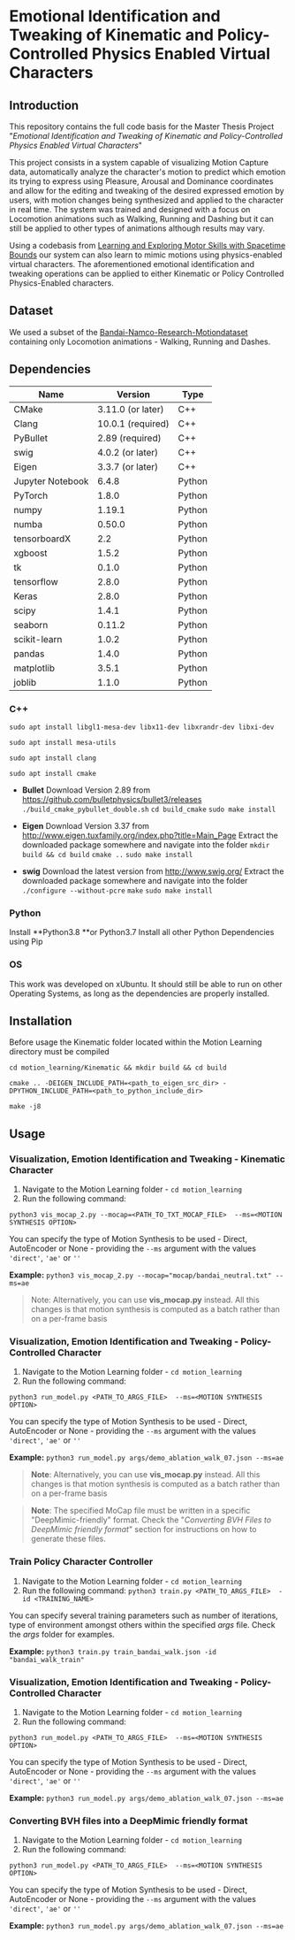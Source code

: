 # Emotional Identification and Tweaking of Kinematic and Policy-Controlled Physics Enabled Virtual Characters

## Introduction
This repository contains the full code basis for the Master Thesis Project "*Emotional Identification and Tweaking of Kinematic and Policy-Controlled Physics Enabled Virtual Characters*"

This project consists in a system capable of visualizing Motion Capture data, automatically analyze the character's motion to predict which emotion its trying to express using Pleasure, Arousal and Dominance coordinates and allow for the editing and tweaking of the desired expressed emotion by users, with motion changes being synthesized and applied to the character in real time.  The system was trained and designed with a focus on Locomotion animations such as Walking, Running and Dashing but it can still be applied to other types of animations although results may vary.

Using a codebasis from [Learning and Exploring Motor Skills with Spacetime Bounds](http://https://github.com/milkpku/spacetimeBounds "Learning and Exploring Motor Skills with Spacetime Bounds") our system can also learn to mimic motions using physics-enabled virtual characters. The aforementioned emotional identification and tweaking operations can be applied to either Kinematic or Policy Controlled Physics-Enabled characters.

## Dataset
We used a subset of the [Bandai-Namco-Research-Motiondataset](http://https://github.com/BandaiNamcoResearchInc/Bandai-Namco-Research-Motiondataset "Bandai-Namco-Research-Motiondataset") containing only Locomotion animations - Walking, Running and Dashes.

## Dependencies
|Name   | Version  | Type |
| ------------ | ------------ | ------------ |
| CMake  | 3.11.0 (or later)  | C++ |
| Clang  |  10.0.1 (required) | C++ |
| PyBullet   |  2.89 (required)  | C++ |
| swig  |  4.0.2 (or later)  | C++ |
| Eigen   |  3.3.7 (or later)  | C++ |
| Jupyter Notebook   |  6.4.8   | Python |
| PyTorch   |  1.8.0 | Python |
|  numpy  | 1.19.1  | Python |
|  numba | 0.50.0  | Python |
| tensorboardX  |  2.2  | Python |
| xgboost  | 1.5.2   | Python |
| tk  | 0.1.0    | Python |
| tensorflow  |  2.8.0   | Python |
| Keras  | 2.8.0  | Python |
| scipy  |   1.4.1  | Python |
| seaborn  |   0.11.2  | Python |
| scikit-learn   |  1.0.2 | Python |
| pandas   |   1.4.0   | Python |
| matplotlib  |  3.5.1 | Python |
| joblib  |  1.1.0   | Python |

### C++
`sudo apt install libgl1-mesa-dev libx11-dev libxrandr-dev libxi-dev`

`sudo apt install mesa-utils`

`sudo apt install clang`

`sudo apt install cmake`

- **Bullet**
	 Download Version 2.89 from https://github.com/bulletphysics/bullet3/releases
	 `./build_cmake_pybullet_double.sh`
	 `cd build_cmake`
	 `sudo make install`

- **Eigen**
	 Download Version 3.37 from http://www.eigen.tuxfamily.org/index.php?title=Main_Page
	 Extract the downloaded package somewhere and navigate into the folder
	 `mkdir build && cd build`
	 `cmake ..`
	 `sudo make install`

- **swig**
	 Download the latest version from http://www.swig.org/
	 Extract the downloaded package somewhere and navigate into the folder
	 `./configure --without-pcre`
	 `make`
	 `sudo make install`

### Python
Install **Python3.8 **or Python3.7
Install all other Python Dependencies using Pip

### OS
This work was developed on xUbuntu. It should still be able to run on other Operating Systems, as long as the dependencies are properly installed.

## Installation
Before usage the Kinematic folder located within the Motion Learning directory must be compiled

`cd motion_learning/Kinematic && mkdir build && cd build`

`cmake .. -DEIGEN_INCLUDE_PATH=<path_to_eigen_src_dir> -DPYTHON_INCLUDE_PATH=<path_to_python_include_dir>`

`make -j8`

## Usage
### Visualization, Emotion Identification and Tweaking - Kinematic Character
1. Navigate to the Motion Learning folder - `cd motion_learning`
2. Run the following command:

`python3 vis_mocap_2.py --mocap=<PATH_TO_TXT_MOCAP_FILE>  --ms=<MOTION SYNTHESIS OPTION>`

You can specify the type of Motion Synthesis to be used - Direct, AutoEncoder or None - providing the `--ms` argument with the values` 'direct'`, `'ae'` or `''`


**Example:**  `python3 vis_mocap_2.py --mocap="mocap/bandai_neutral.txt" --ms=ae`


> Note: Alternatively, you can use **vis_mocap.py** instead. All this changes is that motion synthesis is computed as a batch rather than on a per-frame basis

### Visualization, Emotion Identification and Tweaking - Policy-Controlled Character
1. Navigate to the Motion Learning folder - `cd motion_learning`
2. Run the following command:

`python3 run_model.py <PATH_TO_ARGS_FILE>  --ms=<MOTION SYNTHESIS OPTION>`

You can specify the type of Motion Synthesis to be used - Direct, AutoEncoder or None - providing the `--ms` argument with the values` 'direct'`, `'ae'` or `''`


**Example:**  `python3 run_model.py args/demo_ablation_walk_07.json --ms=ae`


> **Note**: Alternatively, you can use **vis_mocap.py** instead. All this changes is that motion synthesis is computed as a batch rather than on a per-frame basis

> **Note**: The specified MoCap file must be written in a specific "DeepMimic-friendly" format. Check the "*Converting BVH Files to DeepMimic friendly format*" section for instructions on how to generate these files.

### Train Policy Character Controller
1. Navigate to the Motion Learning folder - `cd motion_learning`
2. Run the following command:
`python3 train.py <PATH_TO_ARGS_FILE>  -id <TRAINING_NAME>`

You can specify several training parameters such as number of iterations, type of environment amongst others within the specified *args* file. Check the *args* folder for examples.


**Example:**  `python3 train.py train_bandai_walk.json -id "bandai_walk_train"`


### Visualization, Emotion Identification and Tweaking - Policy-Controlled Character
1. Navigate to the Motion Learning folder - `cd motion_learning`
2. Run the following command:

`python3 run_model.py <PATH_TO_ARGS_FILE>  --ms=<MOTION SYNTHESIS OPTION>`

You can specify the type of Motion Synthesis to be used - Direct, AutoEncoder or None - providing the `--ms` argument with the values` 'direct'`, `'ae'` or `''`


**Example:**  `python3 run_model.py args/demo_ablation_walk_07.json --ms=ae`




### Converting BVH files into a DeepMimic friendly format
1. Navigate to the Motion Learning folder - `cd motion_learning`
2. Run the following command:

`python3 run_model.py <PATH_TO_ARGS_FILE>  --ms=<MOTION SYNTHESIS OPTION>`

You can specify the type of Motion Synthesis to be used - Direct, AutoEncoder or None - providing the `--ms` argument with the values` 'direct'`, `'ae'` or `''`

**Example:**  `python3 run_model.py args/demo_ablation_walk_07.json --ms=ae`
